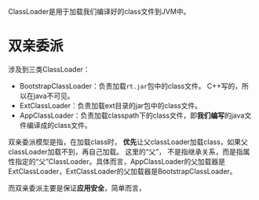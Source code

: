 ClassLoader是用于加载我们编译好的class文件到JVM中。

# 双亲委派
涉及到三类ClassLoader：
- BootstrapClassLoader：负责加载`rt.jar`包中的class文件。 C++写的，所以在java不可见。
- ExtClassLoader：负责加载ext目录的jar包中的class文件。
- AppClassLoader：负责加载classpath下的class文件，即**我们编写**的java文件编译成的class文件。

双亲委派模型是指，在加载class时， **优先**让父classLoader加载class，如果父classLoader加载不到，再自己加载。 这里的“父”， 不是指继承关系，而是指属性指定的“父”ClassLoader。具体而言，AppClassLoader的父加载器是ExtClassLoader，ExtClassLoader的父加载器是BootstrapClassLoader。

而双亲委派主要是保证**应用安全**，简单而言，